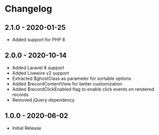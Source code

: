 # Changelog

## 2.1.0 - 2020-01-25

- Added support for PHP 8

## 2.0.0 - 2020-10-14

- Added Laravel 8 support
- Added Livewire v2 support
- Extracted $ghostClass as parameter for sortable options
- Added $recordContentView for better customization
- Added $recordClickEnabled flag to enable click events on rendered records
- Removed jQuery dependency

## 1.0.0 - 2020-06-02

- Initial Release
